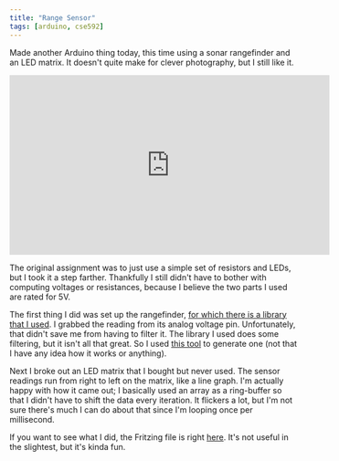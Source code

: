 ```yaml
---
title: "Range Sensor"
tags: [arduino, cse592]
---
```


Made another Arduino thing today, this time using a sonar rangefinder and an LED matrix.  It doesn't quite make for clever photography, but I still like it.

<iframe class="center-block" width="560" height="315" src="https://www.youtube-nocookie.com/embed/gJ0ZMuKOc-o?rel=0" frameborder="0" allowfullscreen></iframe>

The original assignment was to just use a simple set of resistors and LEDs, but I took it a step farther.  Thankfully I still didn't have to bother with computing voltages or resistances, because I believe the two parts I used are rated for 5V.

The first thing I did was set up the rangefinder, [for which there is a library that I used](https://github.com/Diaoul/arduino-Maxbotix).  I grabbed the reading from its analog voltage pin.  Unfortunately, that didn't save me from having to filter it.  The library I used does some filtering, but it isn't all that great.  So I used [this tool](http://www.schwietering.com/jayduino/filtuino/index.php?characteristic=bu&passmode=lp&order=2&alphalow=0.01&noteLow=&noteHigh=&pw=pw&calctype=float&run=Send) to generate one (not that I have any idea how it works or anything).

Next I broke out an LED matrix that I bought but never used.  The sensor readings run from right to left on the matrix, like a line graph.  I'm actually happy with how it came out; I basically used an array as a ring-buffer so that I didn't have to shift the data every iteration.  It flickers a lot, but I'm not sure there's much I can do about that since I'm looping once per millisecond.

If you want to see what I did, the Fritzing file is right [here](/files/sonar.fzz).  It's not useful in the slightest, but it's kinda fun.

